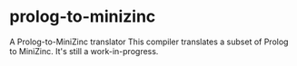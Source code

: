 # prolog-to-minizinc
 A Prolog-to-MiniZinc translator
This compiler translates a subset of Prolog to MiniZinc. It's still a work-in-progress.
